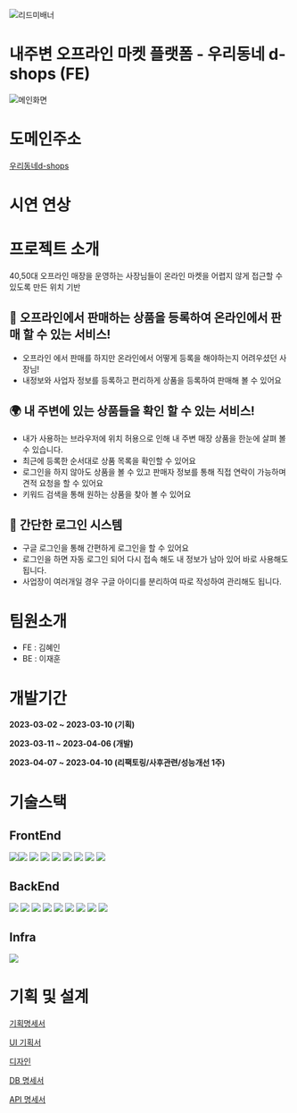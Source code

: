 ![리드미배너](https://user-images.githubusercontent.com/108445626/230336695-3418c90c-6860-4fa8-bdee-b85df6078a31.png)

# 내주변 오프라인 마켓 플랫폼 - 우리동네 d-shops (FE)

![메인화면](https://user-images.githubusercontent.com/108445626/230342897-73eb5bd7-1410-4110-ba23-819d4861169a.png)

# 도메인주소

[우리동네d-shops](https://d-shops.netlify.app/)

# 시연 연상


# 프로젝트 소개

40,50대 오프라인 매장을 운영하는 사장님들이 온라인 마켓을 어렵지 않게 접근할 수 있도록 만든
위치 기반

## 🛒 오프라인에서 판매하는 상품을 등록하여 온라인에서 판매 할 수 있는 서비스!

- 오프라인 에서 판매를 하지만 온라인에서 어떻게 등록을 해야하는지 어려우셨던 사장님!
- 내정보와 사업자 정보를 등록하고 편리하게 상품을 등록하여 판매해 볼 수 있어요

## 🌍 내 주변에 있는 상품들을 확인 할 수 있는 서비스!

- 내가 사용하는 브라우저에 위치 허용으로 인해 내 주변 매장 상품을 한눈에 살펴 볼 수 있습니다.
- 최근에 등록한 순서대로 상품 목록을 확인할 수 있어요
- 로그인을 하지 않아도 상품을 볼 수 있고 판매자 정보를 통해 직접 연락이 가능하며 견적 요청을 할 수 있어요
- 키워드 검색을 통해 원하는 상품을 찾아 볼 수 있어요

## 👩 간단한 로그인 시스템

- 구글 로그인을 통해 간편하게 로그인을 할 수 있어요
- 로그인을 하면 자동 로그인 되어 다시 접속 해도 내 정보가 남아 있어 바로 사용해도 됩니다.
- 사업장이 여러개일 경우 구글 아이디를 분리하여 따로 작성하여 관리해도 됩니다.

# 팀원소개

- FE : 김혜인
- BE : 이재훈

# 개발기간

**2023-03-02 ~ 2023-03-10 (기획)**

**2023-03-11 ~ 2023-04-06 (개발)**

**2023-04-07 ~ 2023-04-10 (리팩토링/사후관련/성능개선 1주)**

# 기술스택

## FrontEnd

<img src="https://img.shields.io/badge/React-61DAFB?style=flat&logo=React&logoColor=white"/><img src="https://img.shields.io/badge/ReactRouter-CA4245?style=flat&logo=google&logoColor=white"/>
<img src="https://img.shields.io/badge/Redux-764ABC?style=flat&logo=redux&logoColor=white"/>
<img src="https://img.shields.io/badge/React-toolkit-999999?style=flat&logo=React&logoColor=white"/>
<img src="https://img.shields.io/badge/AntDesign-0170FE?style=flat&logo=antdesign&logoColor=white"/>
<img src="https://img.shields.io/badge/css3-1572B6?style=flat&logo=css3&logoColor=white"/>
<img src="https://img.shields.io/badge/react-Bootstrap-7952B3?style=flat&logo=bootstrap&logoColor=white"/>
<img src="https://img.shields.io/badge/firebase-FFCA28?style=flat&logo=firebase&logoColor=white"/>
<img src="https://img.shields.io/badge/oathu-4285F4?style=flat&logo=google&logoColor=white"/>

## BackEnd

<img src="https://img.shields.io/badge/Spring-6DB33F?style=flat&logo=spring&logoColor=white"/> <img src="https://img.shields.io/badge/SpringBoot-6DB33F?style=flat&logo=springboot&logoColor=white"/>
<img src="https://img.shields.io/badge/springsecurity-6DB33F?style=flat&logo=springsecurity&logoColor=white"/>
<img src="https://img.shields.io/badge/Data JPA-03EF62?style=flat&logo=&logoColor=white"/>
<img src="https://img.shields.io/badge/QueryDSL-0078D7?style=flat&logo=&logoColor=white"/>
<img src="https://img.shields.io/badge/PostgreSQL-4169E1?style=flat&logo=&logoColor=white"/>
<img src="https://img.shields.io/badge/java-1E8CBE?style=flat&logo=React&logoColor=white"/>
<img src="https://img.shields.io/badge/firebase-FFCA28?style=flat&logo=firebase&logoColor=white"/>
<img src="https://img.shields.io/badge/oathu-4285F4?style=flat&logo=google&logoColor=white"/>

## Infra

 <img src="https://img.shields.io/badge/Qoddi-4574E0?style=flat&logo=React&logoColor=white"/>
 
# 기획 및 설계
[기획명세서](https://www.notion.so/013082e8cc1646e698f6e2917eb5a447)

[UI 기획서](https://www.notion.so/UI-a942be390a4f4a768b52260d06440544)

[디자인](https://www.figma.com/file/1OtbCMgJrVJTZ8RtlUIjUB/D-SHOPS?node-id=0-1&t=Qaodx3fQBeYimYm2-0)

[DB 명세서](https://www.notion.so/DB-86d79b8fde7a4094ab2bfd4b1992e3e0)

[API 명세서](https://www.notion.so/API-f9958de399124737857e1e41db9dc085)
